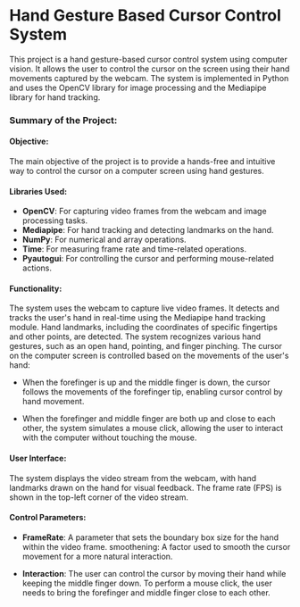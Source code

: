 # Hand Gesture Based Cursor Control System

This project is a hand gesture-based cursor control system using computer vision. It allows the user to control the cursor on the screen using their hand movements captured by the webcam. The system is implemented in Python and uses the OpenCV library for image processing and the Mediapipe library for hand tracking.

### Summary of the Project:

#### Objective:
The main objective of the project is to provide a hands-free and intuitive way to control the cursor on a computer screen using hand gestures.

#### Libraries Used:

- **OpenCV**: For capturing video frames from the webcam and image processing tasks.
- **Mediapipe**: For hand tracking and detecting landmarks on the hand.
- **NumPy**: For numerical and array operations.
- **Time**: For measuring frame rate and time-related operations.
- **Pyautogui**: For controlling the cursor and performing mouse-related actions.

#### Functionality:

The system uses the webcam to capture live video frames. It detects and tracks the user's hand in real-time using the Mediapipe hand tracking module. Hand landmarks, including the coordinates of specific fingertips and other points, are detected.
The system recognizes various hand gestures, such as an open hand, pointing, and finger pinching.
The cursor on the computer screen is controlled based on the movements of the user's hand:

- When the forefinger is up and the middle finger is down, the cursor follows the movements of the forefinger tip, enabling cursor control by hand movement.

- When the forefinger and middle finger are both up and close to each other, the system simulates a mouse click, allowing the user to interact with the computer without touching the mouse.

#### User Interface:

The system displays the video stream from the webcam, with hand landmarks drawn on the hand for visual feedback.
The frame rate (FPS) is shown in the top-left corner of the video stream.

#### Control Parameters:

- **FrameRate**: A parameter that sets the boundary box size for the hand within the video frame.
smoothening: A factor used to smooth the cursor movement for a more natural interaction.

- **Interaction**: The user can control the cursor by moving their hand while keeping the middle finger down.
To perform a mouse click, the user needs to bring the forefinger and middle finger close to each other.
